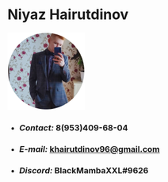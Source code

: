 # Niyaz Hairutdinov
![personal-photo](/img/Ellipse%2019.png "photo")
* ### *Contact:* 8(953)409-68-04
* ### *E-mail:* khairutdinov96@gmail.com
* ### *Discord:* BlackMambaXXL#9626



